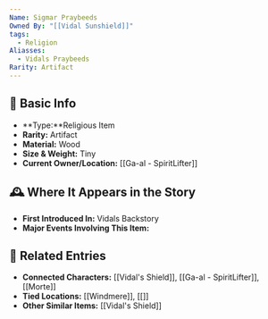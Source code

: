 ```yaml
---
Name: Sigmar Praybeeds
Owned By: "[[Vidal Sunshield]]"
tags:
  - Religion
Aliasses:
  - Vidals Praybeeds
Rarity: Artifact
---
```

## 🏺 Basic Info
- **Type:**Religious Item
- **Rarity:** Artifact 
- **Material:**  Wood
- **Size & Weight:**  Tiny
- **Current Owner/Location:** [[Ga-al - SpiritLifter]]


## 🕰️ Where It Appears in the Story
- **First Introduced In:** Vidals Backstory
- **Major Events Involving This Item:** 

## 🔗 Related Entries
- **Connected Characters:** [[Vidal's Shield]], [[Ga-al - SpiritLifter]], [[Morte]]  
- **Tied Locations:** [[Windmere]], [[]]  
- **Other Similar Items:** [[Vidal's Shield]]  
